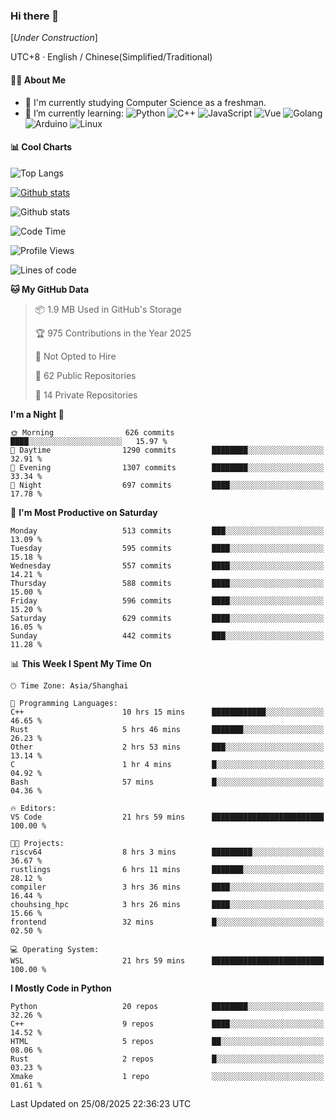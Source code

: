 ### Hi there 👋

\[*Under Construction*\]

UTC+8 · English / Chinese(Simplified/Traditional)

<!--
**NoNormalCreeper/NoNormalCreeper** is a ✨ _special_ ✨ repository because its `README.md` (this file) appears on your GitHub profile.

Here are some ideas to get you started:

- 🔭 I’m currently working on ...
- 🌱 I’m currently learning ...
- 👯 I’m looking to collaborate on ...
- 🤔 I’m looking for help with ...
- 💬 Ask me about ...
- 📫 How to reach me: ...
- 😄 Pronouns: ...
- ⚡ Fun fact: ...
-->

#### 👩‍💻 About Me

- 🏫 I'm currently studying Computer Science as a freshman.
- 🌱 I’m currently learning: 
![Python](https://img.shields.io/badge/-Python-blue?style=flat-square&logo=Python&logoColor=fff)
![C++](https://img.shields.io/badge/-C%2B%2B-00599C?style=flat-square&logo=C%2B%2B&logoColor=fff)
![JavaScript](https://img.shields.io/badge/-JavaScript-ffca18?style=flat-square&logo=JavaScript&logoColor=fff)
![Vue](https://img.shields.io/badge/-Vue-4FC08D?style=flat-square&logo=Vue.js&logoColor=fff)
![Golang](https://img.shields.io/badge/-Go-007d9c?style=flat-square&logo=Go&logoColor=fff)
![Arduino](https://img.shields.io/badge/-Arduino-00979D?style=flat-square&logo=Arduino&logoColor=fff)
![Linux](https://img.shields.io/badge/-Linux-FCC624?style=flat-square&logo=Linux&logoColor=fff)

#### 📊 Cool Charts

![Top Langs](https://readme-stats-zeta-six.vercel.app/api/top-langs/?username=NoNormalCreeper&layout=compact)

[![Github stats](https://readme-stats-zeta-six.vercel.app/api?username=NoNormalCreeper&show=reviews,discussions_started,discussions_answered,prs_merged,prs_merged_percentage)](https://github.com/anuraghazra/github-readme-stats)

![Github stats](https://github-profile-trophy.vercel.app/?username=NoNormalCreeper)


<!--START_SECTION:waka-->
![Code Time](http://img.shields.io/badge/Code%20Time-810%20hrs%2046%20mins-blue)

![Profile Views](http://img.shields.io/badge/Profile%20Views-0-blue)

![Lines of code](https://img.shields.io/badge/From%20Hello%20World%20I%27ve%20Written-4.4%20million%20lines%20of%20code-blue)

**🐱 My GitHub Data** 

> 📦 1.9 MB Used in GitHub's Storage 
 > 
> 🏆 975 Contributions in the Year 2025
 > 
> 🚫 Not Opted to Hire
 > 
> 📜 62 Public Repositories 
 > 
> 🔑 14 Private Repositories 
 > 
**I'm a Night 🦉** 

```text
🌞 Morning                626 commits         ████░░░░░░░░░░░░░░░░░░░░░   15.97 % 
🌆 Daytime                1290 commits        ████████░░░░░░░░░░░░░░░░░   32.91 % 
🌃 Evening                1307 commits        ████████░░░░░░░░░░░░░░░░░   33.34 % 
🌙 Night                  697 commits         ████░░░░░░░░░░░░░░░░░░░░░   17.78 % 
```
📅 **I'm Most Productive on Saturday** 

```text
Monday                   513 commits         ███░░░░░░░░░░░░░░░░░░░░░░   13.09 % 
Tuesday                  595 commits         ████░░░░░░░░░░░░░░░░░░░░░   15.18 % 
Wednesday                557 commits         ████░░░░░░░░░░░░░░░░░░░░░   14.21 % 
Thursday                 588 commits         ████░░░░░░░░░░░░░░░░░░░░░   15.00 % 
Friday                   596 commits         ████░░░░░░░░░░░░░░░░░░░░░   15.20 % 
Saturday                 629 commits         ████░░░░░░░░░░░░░░░░░░░░░   16.05 % 
Sunday                   442 commits         ███░░░░░░░░░░░░░░░░░░░░░░   11.28 % 
```


📊 **This Week I Spent My Time On** 

```text
🕑︎ Time Zone: Asia/Shanghai

💬 Programming Languages: 
C++                      10 hrs 15 mins      ████████████░░░░░░░░░░░░░   46.65 % 
Rust                     5 hrs 46 mins       ███████░░░░░░░░░░░░░░░░░░   26.23 % 
Other                    2 hrs 53 mins       ███░░░░░░░░░░░░░░░░░░░░░░   13.14 % 
C                        1 hr 4 mins         █░░░░░░░░░░░░░░░░░░░░░░░░   04.92 % 
Bash                     57 mins             █░░░░░░░░░░░░░░░░░░░░░░░░   04.36 % 

🔥 Editors: 
VS Code                  21 hrs 59 mins      █████████████████████████   100.00 % 

🐱‍💻 Projects: 
riscv64                  8 hrs 3 mins        █████████░░░░░░░░░░░░░░░░   36.67 % 
rustlings                6 hrs 11 mins       ███████░░░░░░░░░░░░░░░░░░   28.12 % 
compiler                 3 hrs 36 mins       ████░░░░░░░░░░░░░░░░░░░░░   16.44 % 
chouhsing_hpc            3 hrs 26 mins       ████░░░░░░░░░░░░░░░░░░░░░   15.66 % 
frontend                 32 mins             █░░░░░░░░░░░░░░░░░░░░░░░░   02.50 % 

💻 Operating System: 
WSL                      21 hrs 59 mins      █████████████████████████   100.00 % 
```

**I Mostly Code in Python** 

```text
Python                   20 repos            ████████░░░░░░░░░░░░░░░░░   32.26 % 
C++                      9 repos             ████░░░░░░░░░░░░░░░░░░░░░   14.52 % 
HTML                     5 repos             ██░░░░░░░░░░░░░░░░░░░░░░░   08.06 % 
Rust                     2 repos             █░░░░░░░░░░░░░░░░░░░░░░░░   03.23 % 
Xmake                    1 repo              ░░░░░░░░░░░░░░░░░░░░░░░░░   01.61 % 
```




 Last Updated on 25/08/2025 22:36:23 UTC
<!--END_SECTION:waka-->


